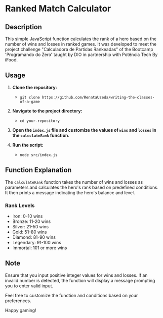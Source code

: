 # Ranked Match Calculator

## Description

This simple JavaScript function calculates the rank of a hero based on the number of wins and losses in ranked games. It was developed to meet the project challenge "Calculadora de Partidas Rankeadas" of the Bootcamp 'Programando do Zero' taught by DIO in partnership with Potência Tech By iFood.

## Usage

1. **Clone the repository:**
   - `git clone https://github.com/RenataUzeda/writing-the-classes-of-a-game`

2. **Navigate to the project directory:**
   - `cd your-repository` 

3. **Open the `index.js` file and customize the values of `wins` and `losses` in the `calculateRank` function.**

4. **Run the script:**
   - `node src/index.js`

## Function Explanation

The `calculateRank` function takes the number of wins and losses as parameters and calculates the hero's rank based on predefined conditions. It then prints a message indicating the hero's balance and level.

### Rank Levels

- Iron: 0-10 wins
- Bronze: 11-20 wins
- Silver: 21-50 wins
- Gold: 51-80 wins
- Diamond: 81-90 wins
- Legendary: 91-100 wins
- Immortal: 101 or more wins

## Note

Ensure that you input positive integer values for wins and losses. If an invalid number is detected, the function will display a message prompting you to enter valid input.

Feel free to customize the function and conditions based on your preferences.

Happy gaming!
